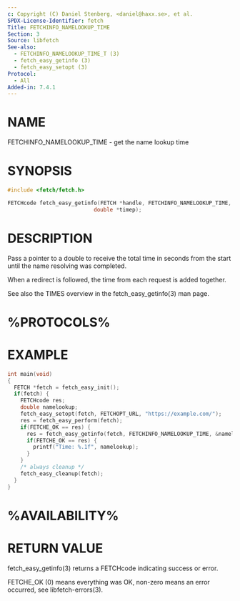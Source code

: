 ```yaml
---
c: Copyright (C) Daniel Stenberg, <daniel@haxx.se>, et al.
SPDX-License-Identifier: fetch
Title: FETCHINFO_NAMELOOKUP_TIME
Section: 3
Source: libfetch
See-also:
  - FETCHINFO_NAMELOOKUP_TIME_T (3)
  - fetch_easy_getinfo (3)
  - fetch_easy_setopt (3)
Protocol:
  - All
Added-in: 7.4.1
---
```


# NAME

FETCHINFO_NAMELOOKUP_TIME - get the name lookup time

# SYNOPSIS

~~~c
#include <fetch/fetch.h>

FETCHcode fetch_easy_getinfo(FETCH *handle, FETCHINFO_NAMELOOKUP_TIME,
                           double *timep);
~~~

# DESCRIPTION

Pass a pointer to a double to receive the total time in seconds from the start
until the name resolving was completed.

When a redirect is followed, the time from each request is added together.

See also the TIMES overview in the fetch_easy_getinfo(3) man page.

# %PROTOCOLS%

# EXAMPLE

~~~c
int main(void)
{
  FETCH *fetch = fetch_easy_init();
  if(fetch) {
    FETCHcode res;
    double namelookup;
    fetch_easy_setopt(fetch, FETCHOPT_URL, "https://example.com/");
    res = fetch_easy_perform(fetch);
    if(FETCHE_OK == res) {
      res = fetch_easy_getinfo(fetch, FETCHINFO_NAMELOOKUP_TIME, &namelookup);
      if(FETCHE_OK == res) {
        printf("Time: %.1f", namelookup);
      }
    }
    /* always cleanup */
    fetch_easy_cleanup(fetch);
  }
}
~~~

# %AVAILABILITY%

# RETURN VALUE

fetch_easy_getinfo(3) returns a FETCHcode indicating success or error.

FETCHE_OK (0) means everything was OK, non-zero means an error occurred, see
libfetch-errors(3).

